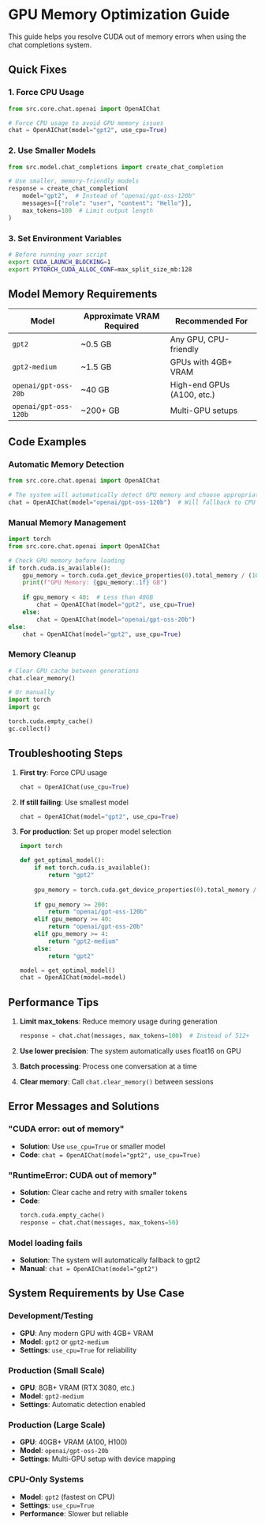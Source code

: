 # GPU Memory Optimization Guide

This guide helps you resolve CUDA out of memory errors when using the chat completions system.

## Quick Fixes

### 1. Force CPU Usage
```python
from src.core.chat.openai import OpenAIChat

# Force CPU usage to avoid GPU memory issues
chat = OpenAIChat(model="gpt2", use_cpu=True)
```

### 2. Use Smaller Models
```python
from src.model.chat_completions import create_chat_completion

# Use smaller, memory-friendly models
response = create_chat_completion(
    model="gpt2",  # Instead of "openai/gpt-oss-120b"
    messages=[{"role": "user", "content": "Hello"}],
    max_tokens=100  # Limit output length
)
```

### 3. Set Environment Variables
```bash
# Before running your script
export CUDA_LAUNCH_BLOCKING=1
export PYTORCH_CUDA_ALLOC_CONF=max_split_size_mb:128
```

## Model Memory Requirements

| Model | Approximate VRAM Required | Recommended For |
|-------|---------------------------|-----------------|
| `gpt2` | ~0.5 GB | Any GPU, CPU-friendly |
| `gpt2-medium` | ~1.5 GB | GPUs with 4GB+ VRAM |
| `openai/gpt-oss-20b` | ~40 GB | High-end GPUs (A100, etc.) |
| `openai/gpt-oss-120b` | ~200+ GB | Multi-GPU setups |

## Code Examples

### Automatic Memory Detection
```python
from src.core.chat.openai import OpenAIChat

# The system will automatically detect GPU memory and choose appropriate settings
chat = OpenAIChat(model="openai/gpt-oss-120b")  # Will fallback to CPU if needed
```

### Manual Memory Management
```python
import torch
from src.core.chat.openai import OpenAIChat

# Check GPU memory before loading
if torch.cuda.is_available():
    gpu_memory = torch.cuda.get_device_properties(0).total_memory / (1024**3)
    print(f"GPU Memory: {gpu_memory:.1f} GB")
    
    if gpu_memory < 40:  # Less than 40GB
        chat = OpenAIChat(model="gpt2", use_cpu=True)
    else:
        chat = OpenAIChat(model="openai/gpt-oss-20b")
else:
    chat = OpenAIChat(model="gpt2", use_cpu=True)
```

### Memory Cleanup
```python
# Clear GPU cache between generations
chat.clear_memory()

# Or manually
import torch
import gc

torch.cuda.empty_cache()
gc.collect()
```

## Troubleshooting Steps

1. **First try**: Force CPU usage
   ```python
   chat = OpenAIChat(use_cpu=True)
   ```

2. **If still failing**: Use smallest model
   ```python
   chat = OpenAIChat(model="gpt2", use_cpu=True)
   ```

3. **For production**: Set up proper model selection
   ```python
   import torch
   
   def get_optimal_model():
       if not torch.cuda.is_available():
           return "gpt2"
       
       gpu_memory = torch.cuda.get_device_properties(0).total_memory / (1024**3)
       
       if gpu_memory >= 200:
           return "openai/gpt-oss-120b"
       elif gpu_memory >= 40:
           return "openai/gpt-oss-20b"
       elif gpu_memory >= 4:
           return "gpt2-medium"
       else:
           return "gpt2"
   
   model = get_optimal_model()
   chat = OpenAIChat(model=model)
   ```

## Performance Tips

1. **Limit max_tokens**: Reduce memory usage during generation
   ```python
   response = chat.chat(messages, max_tokens=100)  # Instead of 512+
   ```

2. **Use lower precision**: The system automatically uses float16 on GPU
   
3. **Batch processing**: Process one conversation at a time
   
4. **Clear memory**: Call `chat.clear_memory()` between sessions

## Error Messages and Solutions

### "CUDA error: out of memory"
- **Solution**: Use `use_cpu=True` or smaller model
- **Code**: `chat = OpenAIChat(model="gpt2", use_cpu=True)`

### "RuntimeError: CUDA out of memory"
- **Solution**: Clear cache and retry with smaller tokens
- **Code**: 
  ```python
  torch.cuda.empty_cache()
  response = chat.chat(messages, max_tokens=50)
  ```

### Model loading fails
- **Solution**: The system will automatically fallback to gpt2
- **Manual**: `chat = OpenAIChat(model="gpt2")`

## System Requirements by Use Case

### Development/Testing
- **GPU**: Any modern GPU with 4GB+ VRAM
- **Model**: `gpt2` or `gpt2-medium`
- **Settings**: `use_cpu=True` for reliability

### Production (Small Scale)
- **GPU**: 8GB+ VRAM (RTX 3080, etc.)
- **Model**: `gpt2-medium`
- **Settings**: Automatic detection enabled

### Production (Large Scale)
- **GPU**: 40GB+ VRAM (A100, H100)
- **Model**: `openai/gpt-oss-20b`
- **Settings**: Multi-GPU setup with device mapping

### CPU-Only Systems
- **Model**: `gpt2` (fastest on CPU)
- **Settings**: `use_cpu=True`
- **Performance**: Slower but reliable